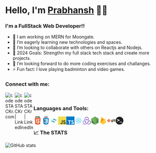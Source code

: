 # Hello, I'm [Prabhansh][website] 👋🏻

### I'm a FullStack Web Developer!!

- 🔭 I am working on MERN for Moongate.
- 🌱 I’m eagerly learning new technologies and spaces.
- 👯 I’m looking to collaborate with others on Reactjs and Nodejs.
- 🥅 2024 Goals: Strengthn my full stack tech stack and create more projects.
- 🤔 I’m looking forward to do more coding exercises and challanges.
- ⚡ Fun fact: I love playing badminton and video games.


### Connect with me:

[<img align="left" alt="codeSTACKr.com" width="30px" src="https://www.kindpng.com/picc/m/77-778214_icon-website-png-website-icon-free-png-transparent.png" />][website]
[<img align="left" alt="codeSTACKr | LinkedIn" width="30px" src="https://cdn3.iconfinder.com/data/icons/inficons/512/linkedin.png" />][linkedin]
[<img align="left" alt="codeSTACKr | LinkedIn" width="30px" src="https://cdn3.iconfinder.com/data/icons/inficons/512/twitter.png" />][twitter]

<br />


### Languages and Tools:

<img align="left" alt="HTML5" width="26px" src="https://raw.githubusercontent.com/github/explore/80688e429a7d4ef2fca1e82350fe8e3517d3494d/topics/html/html.png" />
<img align="left" alt="CSS3" width="26px" src="https://raw.githubusercontent.com/github/explore/80688e429a7d4ef2fca1e82350fe8e3517d3494d/topics/css/css.png" />
<img align="left" alt="TailwindCSS" width="26px" src="https://raw.githubusercontent.com/github/explore/80688e429a7d4ef2fca1e82350fe8e3517d3494d/topics/tailwind/tailwind.png" />
<img align="left" alt="JavaScript" width="26px" src="https://raw.githubusercontent.com/github/explore/80688e429a7d4ef2fca1e82350fe8e3517d3494d/topics/javascript/javascript.png" />
<img align="left" alt="TypeScript" width="26px" src="https://raw.githubusercontent.com/github/explore/80688e429a7d4ef2fca1e82350fe8e3517d3494d/topics/typescript/typescript.png" />
<img align="left" alt="React" width="26px" src="https://raw.githubusercontent.com/github/explore/80688e429a7d4ef2fca1e82350fe8e3517d3494d/topics/react/react.png" />
<img align="left" alt="Redux" width="26px" src="https://raw.githubusercontent.com/github/explore/80688e429a7d4ef2fca1e82350fe8e3517d3494d/topics/redux/redux.png" />
<img align="left" alt="Node.js" width="26px" src="https://raw.githubusercontent.com/github/explore/80688e429a7d4ef2fca1e82350fe8e3517d3494d/topics/nodejs/nodejs.png" />
<img align="left" alt="Firebase" width="26px" src="https://raw.githubusercontent.com/github/explore/80688e429a7d4ef2fca1e82350fe8e3517d3494d/topics/firebase/firebase.png" />
<img align="left" alt="Git" width="26px" src="https://raw.githubusercontent.com/github/explore/80688e429a7d4ef2fca1e82350fe8e3517d3494d/topics/git/git.png" />
<img align="left" alt="Terminal" width="26px" src="https://raw.githubusercontent.com/github/explore/80688e429a7d4ef2fca1e82350fe8e3517d3494d/topics/terminal/terminal.png" />


<br />


### :chart_with_upwards_trend: The STATS 

![GitHub stats](https://github-readme-stats.vercel.app/api/top-langs?username=prabhanshjn&show_icons=true&theme=radical)  

[website]: https://portfolio-b9fec.web.app/
[linkedin]: https://www.linkedin.com/in/prabhansh-jain-660243158/
[twitter]: https://twitter.com/prabhanshjain
